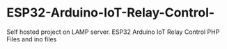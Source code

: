 # ESP32-Arduino-IoT-Relay-Control-
Self hosted project on LAMP server. ESP32 Arduino IoT Relay Control PHP Files and ino files
